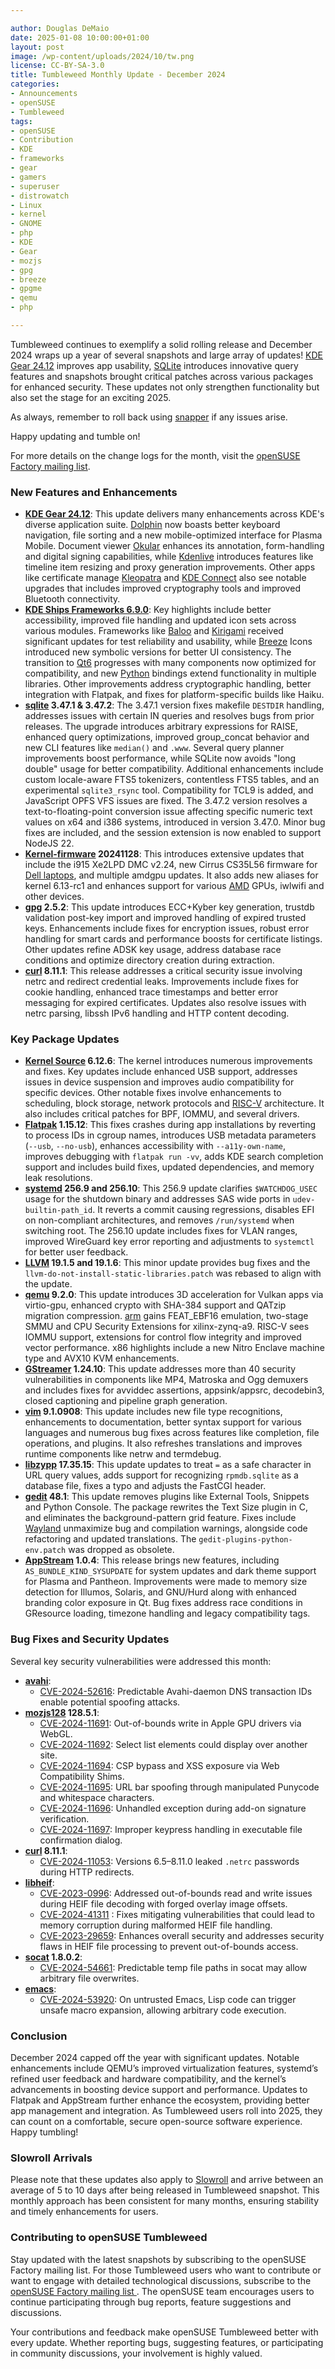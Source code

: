 ```yaml
---

author: Douglas DeMaio
date: 2025-01-08 10:00:00+01:00
layout: post
image: /wp-content/uploads/2024/10/tw.png
license: CC-BY-SA-3.0
title: Tumbleweed Monthly Update - December 2024
categories:
- Announcements
- openSUSE
- Tumbleweed
tags:
- openSUSE
- Contribution
- KDE
- frameworks
- gear
- gamers
- superuser
- distrowatch
- Linux
- kernel
- GNOME
- php
- KDE 
- Gear
- mozjs
- gpg
- breeze
- gpgme
- qemu
- php

---
```


Tumbleweed continues to exemplify a solid rolling release and December 2024 wraps up a year of several snapshots and large array of updates! [KDE Gear 24.12](https://kde.org/announcements/gear/24.12.0/) improves app usability, [SQLite](https://www.sqlite.org/index.html) introduces innovative query features and snapshots brought critical patches across various packages for enhanced security.
These updates not only strengthen functionality but also set the stage for an exciting 2025.

As always, remember to roll back using [snapper](https://github.com/openSUSE/snapper) if any issues arise.

Happy updating and tumble on!

For more details on the change logs for the month, visit the [openSUSE Factory mailing list](https://lists.opensuse.org/archives/list/factory@lists.opensuse.org/).

### New Features and Enhancements
* **[KDE Gear 24.12](https://kde.org/announcements/gear/24.12.0/)**: This update delivers many enhancements across KDE's diverse application suite. [Dolphin](https://apps.kde.org/dolphin/) now boasts better keyboard navigation, file sorting and a new mobile-optimized interface for Plasma Mobile. Document viewer  [Okular](https://okular.kde.org/) enhances its annotation, form-handling and digital signing capabilities, while [Kdenlive](https://kdenlive.org/en/) introduces features like timeline item resizing and proxy generation improvements. Other apps like certificate manage [Kleopatra](https://apps.kde.org/kleopatra/) and [KDE Connect](https://kdeconnect.kde.org/) also see notable upgrades that includes improved cryptography tools and improved Bluetooth connectivity.
* **[KDE Ships Frameworks 6.9.0](https://kde.org/announcements/frameworks/6/6.9.0/)**: Key highlights include better accessibility, improved file handling and updated icon sets across various modules. Frameworks like [Baloo](https://community.kde.org/Baloo)  and [Kirigami](https://kde.org/products/kirigami/) received significant updates for test reliability and usability, while [Breeze](https://github.com/KDE/breeze) Icons introduced new symbolic versions for better UI consistency. The transition to [Qt6](https://www.qt.io/product/qt6) progresses with many components now optimized for compatibility, and new [Python](https://www.python.org/) bindings extend functionality in multiple libraries. Other improvements address cryptographic handling, better integration with Flatpak, and fixes for platform-specific builds like Haiku.
* **[sqlite](https://www.sqlite.org/index.html) 3.47.1 & 3.47.2**: The  3.47.1 version fixes makefile `DESTDIR` handling, addresses issues with certain IN queries and resolves bugs from prior releases. The upgrade introduces arbitrary expressions for RAISE, enhanced query optimizations, improved group_concat behavior and new CLI features like `median()` and `.www`. Several query planner improvements boost performance, while SQLite now avoids "long double" usage for better compatibility. Additional enhancements include custom locale-aware FTS5 tokenizers, contentless FTS5 tables, and an experimental `sqlite3_rsync` tool. Compatibility for TCL9 is added, and JavaScript OPFS VFS issues are fixed. The 3.47.2 version resolves a text-to-floating-point conversion issue affecting specific numeric text values on x64 and i386 systems, introduced in version 3.47.0. Minor bug fixes are included, and the session extension is now enabled to support NodeJS 22.
* **[Kernel-firmware](https://git.kernel.org/pub/scm/linux/kernel/git/firmware/linux-firmware.git/) 20241128**: This introduces extensive updates that include the i915 Xe2LPD DMC v2.24, new Cirrus CS35L56 firmware for [Dell laptops](https://www.dell.com/), and multiple amdgpu updates. It also adds new aliases for kernel 6.13-rc1 and enhances support for various [AMD](https://www.amd.com/en) GPUs, iwlwifi and other devices.
* **[gpg](https://gnupg.org/) 2.5.2**: This update introduces ECC+Kyber key generation, trustdb validation post-key import and improved handling of expired trusted keys. Enhancements include fixes for encryption issues, robust error handling for smart cards and performance boosts for certificate listings. Other updates refine ADSK key usage, address database race conditions and optimize directory creation during extraction.
* **[curl](https://curl.se/) 8.11.1**: This release addresses a critical security issue involving netrc and redirect credential leaks. Improvements include fixes for cookie handling, enhanced trace timestamps and better error messaging for expired certificates. Updates also resolve issues with netrc parsing, libssh IPv6 handling and HTTP content decoding.

### Key Package Updates

* **[Kernel Source](https://www.kernel.org/) 6.12.6**: The kernel introduces numerous improvements and fixes. Key updates include enhanced USB support, addresses issues in device suspension and improves audio compatibility for specific devices. Other notable fixes involve enhancements to scheduling, block storage, network protocols and [RISC-V](https://riscv.org/) architecture. It also includes critical patches for BPF, IOMMU, and several drivers.
* **[Flatpak](https://flatpak.org/) 1.15.12**: This fixes crashes during app installations by reverting to process IDs in cgroup names, introduces USB metadata parameters (`--usb`, `--no-usb`), enhances accessibility with `--a11y-own-name`, improves debugging with `flatpak run -vv`, adds KDE search completion support and includes build fixes, updated dependencies, and memory leak resolutions.
* **[systemd](https://freedesktop.org/wiki/Software/systemd/) 256.9 and 256.10**: This 256.9 update clarifies `$WATCHDOG_USEC` usage for the shutdown binary and addresses SAS wide ports in `udev-builtin-path_id`. It reverts a commit causing regressions, disables EFI on non-compliant architectures, and removes `/run/systemd` when switching root. The 256.10 update includes fixes for VLAN ranges, improved WireGuard key error reporting and adjustments to `systemctl` for better user feedback.
* **[LLVM](https://llvm.org/) 19.1.5 and 19.1.6**: This minor update provides bug fixes and the `llvm-do-not-install-static-libraries.patch` was rebased to align with the update.
* **[qemu](https://www.qemu.org/) 9.2.0**: This update introduces 3D acceleration for Vulkan apps via virtio-gpu, enhanced crypto with SHA-384 support and QATzip migration compression. [arm](https://www.arm.com/) gains FEAT_EBF16 emulation, two-stage SMMU and CPU Security Extensions for xilinx-zynq-a9. RISC-V sees IOMMU support, extensions for control flow integrity and improved vector performance. x86 highlights include a new Nitro Enclave machine type and AVX10 KVM enhancements.
* **[GStreamer](https://gstreamer.freedesktop.org/) 1.24.10**: This update addresses more than 40 security vulnerabilities in components like MP4, Matroska and Ogg demuxers and includes fixes for avviddec assertions, appsink/appsrc, decodebin3, closed captioning and pipeline graph generation. 
* **[vim](https://www.vim.org/) 9.1.0908**: This update includes new file type recognitions, enhancements to documentation, better syntax support for various languages and numerous bug fixes across features like completion, file operations, and plugins. It also refreshes translations and improves runtime components like netrw and termdebug.
* **[libzypp](https://github.com/openSUSE/libzypp) 17.35.15**: This update updates to treat `=` as a safe character in URL query values, adds support for recognizing `rpmdb.sqlite` as a database file, fixes a typo and adjusts the FastCGI header.
* **[gedit](https://wiki.gnome.org/Apps/Gedit)  48.1**: This update removes plugins like External Tools, Snippets and Python Console. The package rewrites the Text Size plugin in C, and eliminates the background-pattern grid feature. Fixes include [Wayland](https://wayland.freedesktop.org/) unmaximize bug and compilation warnings, alongside code refactoring and updated translations. The `gedit-plugins-python-env.patch` was dropped as obsolete.
* **[AppStream](https://www.freedesktop.org/wiki/Distributions/AppStream/) 1.0.4**: This release brings new features, including `AS_BUNDLE_KIND_SYSUPDATE` for system updates and dark theme support for Plasma and Pantheon. Improvements were made to memory size detection for Illumos, Solaris, and GNU/Hurd along with enhanced branding color exposure in Qt. Bug fixes address race conditions in GResource loading, timezone handling and legacy compatibility tags. 

### Bug Fixes and Security Updates

Several key security vulnerabilities were addressed this month:
* **[avahi](https://avahi.org/)**:
  - [CVE-2024-52616](https://www.suse.com/security/cve/CVE-2024-52616.html): Predictable Avahi-daemon DNS transaction IDs enable potential spoofing attacks.
* **[mozjs128](https://spidermonkey.dev/) 128.5.1**:
  - [CVE-2024-11691](https://www.suse.com/security/cve/CVE-2024-11691.html): Out-of-bounds write in Apple GPU drivers via WebGL.  
  - [CVE-2024-11692](https://www.suse.com/security/cve/CVE-2024-11692.html): Select list elements could display over another site.  
  - [CVE-2024-11694](https://www.suse.com/security/cve/CVE-2024-11694.html): CSP bypass and XSS exposure via Web Compatibility Shims.  
  - [CVE-2024-11695](https://www.suse.com/security/cve/CVE-2024-11695.html): URL bar spoofing through manipulated Punycode and whitespace characters.  
  - [CVE-2024-11696](https://www.suse.com/security/cve/CVE-2024-11696.html): Unhandled exception during add-on signature verification.  
  - [CVE-2024-11697](https://www.suse.com/security/cve/CVE-2024-11697.html): Improper keypress handling in executable file confirmation dialog.  
* **[curl](https://curl.se/) 8.11.1**: 
  - [CVE-2024-11053](https://www.suse.com/security/cve/CVE-2024-11053.html): Versions 6.5–8.11.0 leaked `.netrc` passwords during HTTP redirects.
* **[libheif](https://github.com/strukturag/libheif)**: 
  - [CVE-2023-0996](https://www.suse.com/security/cve/CVE-2023-0996.html): Addressed out-of-bounds read and write issues during HEIF file decoding with forged overlay image offsets.
  - [CVE-2024-41311](https://www.suse.com/security/cve/CVE-2024-41311.html) : Fixes mitigating vulnerabilities that could lead to memory corruption during malformed HEIF file handling.
  - [CVE-2023-29659](https://www.suse.com/security/cve/CVE-2023-29659.html): Enhances overall security and addresses security flaws in HEIF file processing to prevent out-of-bounds access.
* **[socat](http://www.dest-unreach.org/socat/) 1.8.0.2**: 
  - [CVE-2024-54661](https://www.suse.com/security/cve/CVE-2024-54661.html): Predictable temp file paths in socat may allow arbitrary file overwrites.
* **[emacs](https://www.gnu.org/software/emacs/)**: 
  - [CVE-2024-53920](https://www.suse.com/security/cve/CVE-2024-53920.html): On untrusted Emacs, Lisp code can trigger unsafe macro expansion, allowing arbitrary code execution. 

### Conclusion

December 2024 capped off the year with significant updates. Notable enhancements include QEMU’s improved virtualization features, systemd’s refined user feedback and hardware compatibility, and the kernel’s advancements in boosting device support and performance. Updates to Flatpak and AppStream further enhance the ecosystem, providing better app management and integration. As Tumbleweed users roll into 2025, they can count on a comfortable, secure open-source software experience. Happy tumbling!

### Slowroll Arrivals

Please note that these updates also apply to [Slowroll](https://en.opensuse.org/openSUSE:Slowroll) and arrive between an average of 5 to 10 days after being released in Tumbleweed snapshot. This monthly approach has been consistent for many months, ensuring stability and timely enhancements for users.

### Contributing to openSUSE Tumbleweed

Stay updated with the latest snapshots by subscribing to the openSUSE Factory mailing list.
For those Tumbleweed users who want to contribute or want to engage with detailed technological discussions, subscribe to the [openSUSE Factory mailing list ](https://lists.opensuse.org/archives/list/factory@lists.opensuse.org/). The openSUSE team encourages users to continue participating through bug reports, feature suggestions and discussions.

Your contributions and feedback make openSUSE Tumbleweed better with every update. Whether reporting bugs, suggesting features, or participating in community discussions, your involvement is highly valued.

<meta name="openSUSE, Tumbleweed, Developers, sysadmin, user, Open Source, rolling release, gamers, superuser, distrowatch, Linux, kernel, postgresql, KDE, php, kernel-source, gpgme, gtk, KDE Plasma, KDE Gear, Qt, KDE Frameworks, Breeze, Dolphin, Kdenlive, mozjs" content="HTML,CSS,XML,JavaScript">



